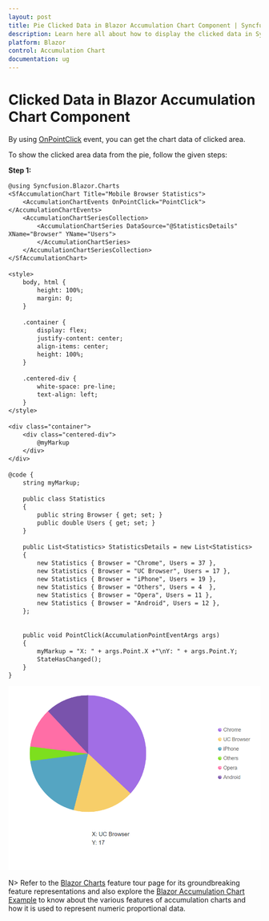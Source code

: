 ```yaml
---
layout: post
title: Pie Clicked Data in Blazor Accumulation Chart Component | Syncfusion
description: Learn here all about how to display the clicked data in Syncfusion Blazor Accumulation Chart component and more.
platform: Blazor
control: Accumulation Chart
documentation: ug
---
```


# Clicked Data in Blazor Accumulation Chart Component

By using [OnPointClick](https://help.syncfusion.com/cr/blazor/Syncfusion.Blazor.Charts.ChartEvents.html#Syncfusion_Blazor_Charts_ChartEvents_OnPointClick) event, you can get the chart data of clicked area.

To show the clicked area data from the pie, follow the given steps:

**Step 1:**

```cshtml
@using Syncfusion.Blazor.Charts
<SfAccumulationChart Title="Mobile Browser Statistics">
    <AccumulationChartEvents OnPointClick="PointClick"></AccumulationChartEvents>
    <AccumulationChartSeriesCollection>
        <AccumulationChartSeries DataSource="@StatisticsDetails" XName="Browser" YName="Users">
        </AccumulationChartSeries>
    </AccumulationChartSeriesCollection>
</SfAccumulationChart>

<style>
    body, html {
        height: 100%;
        margin: 0;
    }

    .container {
        display: flex;
        justify-content: center;
        align-items: center;
        height: 100%;
    }

    .centered-div {
        white-space: pre-line;
        text-align: left;
    }
</style>

<div class="container">
    <div class="centered-div">
        @myMarkup
    </div>
</div>

@code {
    string myMarkup;

    public class Statistics
    {
        public string Browser { get; set; }
        public double Users { get; set; }
    }

    public List<Statistics> StatisticsDetails = new List<Statistics>
    {
        new Statistics { Browser = "Chrome", Users = 37 },
        new Statistics { Browser = "UC Browser", Users = 17 },
        new Statistics { Browser = "iPhone", Users = 19 },
        new Statistics { Browser = "Others", Users = 4  },
        new Statistics { Browser = "Opera", Users = 11 },
        new Statistics { Browser = "Android", Users = 12 },
    };


    public void PointClick(AccumulationPointEventArgs args)
    {
        myMarkup = "X: " + args.Point.X +"\nY: " + args.Point.Y;     
        StateHasChanged();
    }     
}
```
![Blazor Accumulation Chart with Display Clicked Data](../images/blazor-accumulation-chart-pie-clicked-data.png)

N> Refer to the [Blazor Charts](https://www.syncfusion.com/blazor-components/blazor-charts) feature tour page for its groundbreaking feature representations and also explore the [Blazor Accumulation Chart Example](https://blazor.syncfusion.com/demos/chart/pie?theme=bootstrap4) to know about the various features of accumulation charts and how it is used to represent numeric proportional data.
